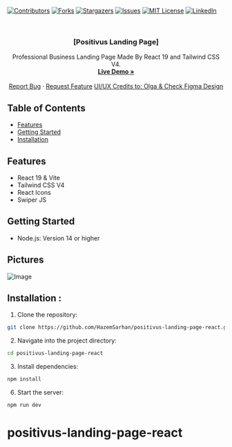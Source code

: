 [![Contributors][contributors-shield]][contributors-url]
[![Forks][forks-shield]][forks-url]
[![Stargazers][stars-shield]][stars-url]
[![Issues][issues-shield]][issues-url]
[![MIT License][license-shield]][license-url]
[![LinkedIn][linkedin-shield]][linkedin-url]

<!-- PROJECT LOGO -->
<br />
<div align="center">
  <a href="https://github.com/HazemSarhan/positivus-landing-page-react"></a>

<h3 align="center">[Positivus Landing Page]</h3>

  <p align="center">
    Professional Business Landing Page Made By React 19 and Tailwind CSS V4.
    <br />
    <a href="https://positivus-landing-page-react-seven.vercel.app/"><strong>Live Demo »</strong></a>
    <br />
    <br />
    <a href="https://github.com/HazemSarhan/positivus-landing-page-react/issues/new?labels=bug&template=bug-report---.md">Report Bug</a>
    ·
    <a href="https://github.com/HazemSarhan/positivus-landing-page-react/issues/new?labels=enhancement&template=feature-request---.md">Request Feature</a>
    <a href="https://github.com/HazemSarhan/positivus-landing-page-react/issues/new?labels=enhancement&template=feature-request---.md">UI/UX Credits to: Olga & Check Figma Design</a>
  </p>
</div>

<!-- TABLE OF CONTENTS -->

## Table of Contents

- [Features](#features)
- [Getting Started](#getting-started)
- [Installation](#installation)

## Features

- React 19 & Vite
- Tailwind CSS V4
- React Icons
- Swiper JS

## Getting Started

- Node.js: Version 14 or higher

## Pictures

<img src="https://i.imgur.com/bMbUbTc.jpeg" alt="Image">

## Installation :

1. Clone the repository:

```sh
git clone https://github.com/HazemSarhan/positivus-landing-page-react.git
```

2. Navigate into the project directory:

```sh
cd positivus-landing-page-react
```

3. Install dependencies:

```sh
npm install
```

6. Start the server:

```sh
npm run dev
```

[contributors-shield]: https://img.shields.io/github/contributors/HazemSarhan/positivus-landing-page-react?style=for-the-badge
[contributors-url]: https://github.com/HazemSarhan/positivus-landing-page-react/graphs/contributors
[forks-shield]: https://img.shields.io/github/forks/HazemSarhan/positivus-landing-page-react.svg?style=for-the-badge
[forks-url]: https://github.com/HazemSarhan/positivus-landing-page-react/network/members
[stars-shield]: https://img.shields.io/github/stars/HazemSarhan/positivus-landing-page-react.svg?style=for-the-badge
[stars-url]: https://github.com/HazemSarhan/positivus-landing-page-react/stargazers
[issues-shield]: https://img.shields.io/github/issues/HazemSarhan/positivus-landing-page-react.svg?style=for-the-badge
[issues-url]: https://github.com/HazemSarhan/positivus-landing-page-react/issues
[license-shield]: https://img.shields.io/github/license/HazemSarhan/positivus-landing-page-react.svg?style=for-the-badge
[license-url]: https://github.com/HazemSarhan/positivus-landing-page-react/master/LICENSE.txt
[linkedin-shield]: https://img.shields.io/badge/-LinkedIn-black.svg?style=for-the-badge&logo=linkedin&colorB=555
[linkedin-url]: https://www.linkedin.com/in/hazemmegahed/
[product-screenshot]: images/screenshot.png
[node-js]: https://svgur.com/i/19bZ.svg
[express-js]: https://svgur.com/i/19a1.svg
[mongo-db]: https://svgur.com/i/19b4.svg
[jwt]: https://svgshare.com/i/19bi.svg
[db]: https://i.imgur.com/0CzwXXA.png

# positivus-landing-page-react
